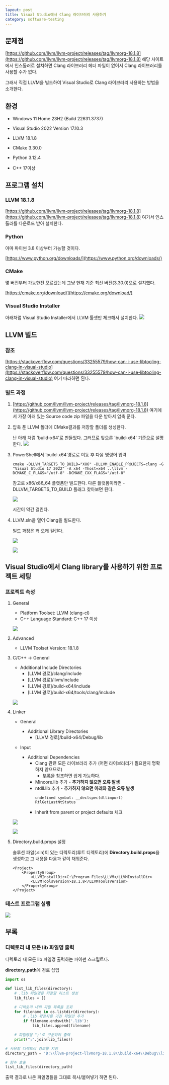 ```yaml
---
layout: post
title: Visual Studio에서 Clang 라이브러리 사용하기
category: software-testing
---
```


## 문제점
[https://github.com/llvm/llvm-project/releases/tag/llvmorg-18.1.8](https://github.com/llvm/llvm-project/releases/tag/llvmorg-18.1.8) 해당 사이트에서 인스톨러로 설치하면 Clang 라이브러리 헤더 파일이 없어서 Clang 라이브러리를 사용할 수가 없다.

그래서 직접 LLVM을 빌드하여 Visual Studio로 Clang 라이브러리 사용하는 방법을 소개한다.

## 환경
- Windows 11 Home 23H2 (Build 22631.3737)

- Visual Studio 2022 Version 17.10.3

- LLVM 18.1.8

- CMake 3.30.0

- Python 3.12.4

- C++ 17이상

## 프로그램 설치

### LLVM 18.1.8
[https://github.com/llvm/llvm-project/releases/tag/llvmorg-18.1.8](https://github.com/llvm/llvm-project/releases/tag/llvmorg-18.1.8) 여기서 인스톨러를 다운로드 받아 설치한다.

### Python
아마 파이썬 3.8 이상부터 가능할 것이다.

[https://www.python.org/downloads/](https://www.python.org/downloads/)

### CMake
몇 버전부터 가능한진 모르겠는데 그냥 현재 기준 최신 버전(3.30.0)으로 설치했다.

[https://cmake.org/download/](https://cmake.org/download/)

### Visual Studio Installer
아래처럼 Visual Studio Installer에서 LLVM 툴셋만 체크해서 설치한다.
![](../assets/images/2024-07-08-libclang-visual-studio/1.png)

## LLVM 빌드
### 참조
[https://stackoverflow.com/questions/33255579/how-can-i-use-libtooling-clang-in-visual-studio](https://stackoverflow.com/questions/33255579/how-can-i-use-libtooling-clang-in-visual-studio) 여기 따라하면 된다.

### 빌드 과정
1. [https://github.com/llvm/llvm-project/releases/tag/llvmorg-18.1.8](https://github.com/llvm/llvm-project/releases/tag/llvmorg-18.1.8) 여기에서 가장 아래 있는 Source code zip 파일을 다운 받아서 압축 푼다.

1. 압축 푼 LLVM 폴더에 CMake결과를 저장할 폴더를 생성한다.

    난 아래 처럼 'build-x64'로 만들었다. 그러므로 앞으론 'build-x64' 기준으로 설명한다.
    ![](../assets/images/2024-07-08-libclang-visual-studio/2.png)

1. PowerShell에서 ‘build-x64’경로로 이동 후 다음 명령어 입력
    ```
    cmake -DLLVM_TARGETS_TO_BUILD="X86" -DLLVM_ENABLE_PROJECTS=clang -G "Visual Studio 17 2022" -A x64 -Thost=x64 ..\llvm -DCMAKE_C_FLAGS="/utf-8" -DCMAKE_CXX_FLAGS="/utf-8"
    ```

    참고로 x86/x86_64 플랫폼만 빌드한다. 다른 플랫폼이라면 -DLLVM_TARGETS_TO_BUILD 플래그 찾아보면 된다.

    ![](../assets/images/2024-07-08-libclang-visual-studio/3.png)

    시간이 약간 걸린다.

1. LLVM.sln을 열어 Clang을 빌드한다.
    
    빌드 과정은 꽤 오래 걸린다.

    ![](../assets/images/2024-07-08-libclang-visual-studio/4.png)

    ![](../assets/images/2024-07-08-libclang-visual-studio/5.png)

## Visual Studio에서 Clang library를 사용하기 위한 프로젝트 세팅
### 프로젝트 속성
1. General
    - Platform Toolset: LLVM (clang-cl)
    - C++ Language Standard: C++ 17 이상

    ![](../assets/images/2024-07-08-libclang-visual-studio/6.png)

1. Advanced
    - LLVM Toolset Version: 18.1.8

1. C/C++ -> General
    - Additional Include Directories
        - [LLVM 경로]/clang/include
        - [LLVM 경로]/llvm/include
        - [LLVM 경로]/build-x64/include
        - [LLVM 경로]/build-x64/tools/clang/include

    ![](../assets/images/2024-07-08-libclang-visual-studio/7.png)

1. Linker
    - General
        - Additional Library Directories
            - [LLVM 경로]/build-x64/Debug/lib
    
    - Input
        - Additional Dependencies
            - Clang 관련 모든 라이브러리 추가 (어떤 라이브러리가 필요한지 명확하지 않으므로)
                - [부록](#부록)을 참조하면 쉽게 가능하다.
            - Mincore.lib 추가 - **추가하지 않으면 오류 발생**
            - ntdll.lib 추가 - **추가하지 않으면 아래와 같은 오류 발생**
                ```
                undefined symbol: __declspec(dllimport) RtlGetLastNtStatus
                ```
            - Inherit from parent or project defaults 체크

    ![](../assets/images/2024-07-08-libclang-visual-studio/9.png)

    ![](../assets/images/2024-07-08-libclang-visual-studio/8.png)

1. Directory.build.props 설정

    솔루션 파일(.sln)이 있는 디렉토리(루트 디렉토리)에 **Directory.build.props**을 생성하고 그 내용을 다음과 같이 채워준다.

    ```
    <Project>
        <PropertyGroup>
            <LLVMInstallDir>C:\Program Files\LLVM</LLVMInstallDir>
            <LLVMToolsVersion>18.1.8</LLVMToolsVersion>
        </PropertyGroup>
    </Project>
    ```

### 테스트 프로그램 실행
![](../assets/images/2024-07-08-libclang-visual-studio/10.png)

## 부록
### 디렉토리 내 모든 lib 파일명 출력
디렉토리 내 모든 lib 파일명 출력하는 파이썬 스크립트다.

**directory_path**에 경로 삽입

```py
import os

def list_lib_files(directory):
    # .lib 파일명을 저장할 리스트 생성
    lib_files = []

    # 디렉토리 내의 파일 목록을 조회
    for filename in os.listdir(directory):
        # .lib 확장자를 가진 파일만 추가
        if filename.endswith('.lib'):
            lib_files.append(filename)

    # 파일명을 ";"로 구분하여 출력
    print(";".join(lib_files))

# 사용할 디렉토리 경로를 지정
directory_path = 'D:\\llvm-project-llvmorg-18.1.8\\build-x64\\Debug\\lib'

# 함수 호출
list_lib_files(directory_path)
```

출력 결과로 나온 파일명들을 그대로 복사/붙여넣기 하면 된다.